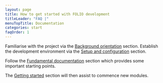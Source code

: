 ```yaml
---
layout: page
title: How to get started with FOLIO development
titleLeader: "FAQ |"
menuTopTitle: Documentation
categories: start
faqOrder: 1
---
```


Familiarise with the project via the [Background orientation](/guides/#background-orientation) section.
Establish the development environment via the [Setup and configuration](/guides/#setup-and-configuration) section.

Follow the [Fundamental documentation](/guides/#fundamental-documentation) section which provides some important starting points.

The [Getting started](/guides/#getting-started) section will then assist to commence new modules.
